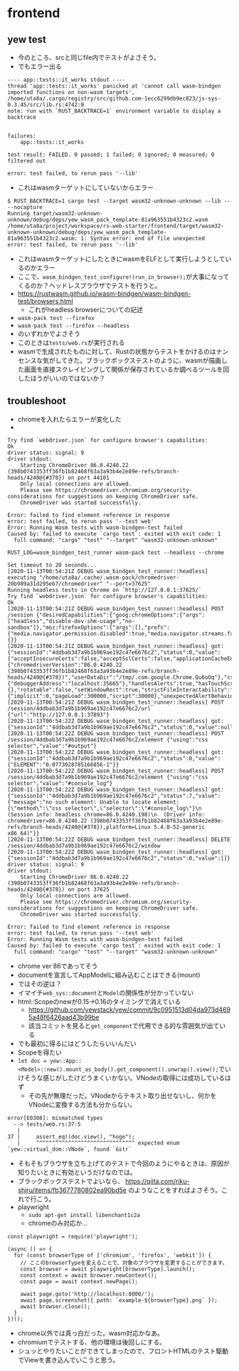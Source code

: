 # frontend
## yew test
- 今のところ、srcと同じfile内でテストがよさそう。
- でもエラー出る

```
---- app::tests::it_works stdout ----
thread 'app::tests::it_works' panicked at 'cannot call wasm-bindgen imported functions on non-wasm targets', /home/uta8a/.cargo/registry/src/github.com-1ecc6299db9ec823/js-sys-0.3.45/src/lib.rs:4742:9
note: run with `RUST_BACKTRACE=1` environment variable to display a backtrace


failures:
    app::tests::it_works

test result: FAILED. 0 passed; 1 failed; 0 ignored; 0 measured; 0 filtered out

error: test failed, to rerun pass '--lib'
```
- これはwasmターゲットにしていないからエラー

```
$ RUST_BACKTRACE=1 cargo test --target wasm32-unknown-unknown --lib -- --nocapture 
Running target/wasm32-unknown-unknown/debug/deps/yew_wasm_pack_template-81a963551b4323c2.wasm
/home/uta8a/project/workspace/rs-web-starter/frontend/target/wasm32-unknown-unknown/debug/deps/yew_wasm_pack_template-81a963551b4323c2.wasm: 1: Syntax error: end of file unexpected
error: test failed, to rerun pass '--lib'
```

- これはwasmターゲットにしたときにwasmをELFとして実行しようとしているのかエラー
- ここで、``wasm_bindgen_test_configure!(run_in_browser);``が大事になってくるのか？ヘッドレスブラウザでテストを行うと。
- https://rustwasm.github.io/wasm-bindgen/wasm-bindgen-test/browsers.html
  - これがheadless browserについての記述
- ``wasm-pack test --firefox``
- ``wasm-pack test --firefox --headless``
- のいずれかでよさそう
- このときは``tests/web.rs``が実行される
- wasmで生成されたものに対して、Rustの状態からテストをかけるのはナンセンスな気がしてきた。ブラックボックステストのように、wasmが描画した画面を直接スクレイピングして関係が保存されているか調べるツールを回したほうがいいのではないか？


## troubleshoot
- chromeを入れたらエラーが変化した
- 
```
Try find `webdriver.json` for configure browser's capabilities:
Ok
driver status: signal: 9                          
driver stdout:
    Starting ChromeDriver 86.0.4240.22 (398b0743353ff36fb1b82468f63a3a93b4e2e89e-refs/branch-heads/4240@{#378}) on port 44101
    Only local connections are allowed.
    Please see https://chromedriver.chromium.org/security-considerations for suggestions on keeping ChromeDriver safe.
    ChromeDriver was started successfully.

Error: failed to find element reference in response
error: test failed, to rerun pass '--test web'
Error: Running Wasm tests with wasm-bindgen-test failed
Caused by: failed to execute `cargo test`: exited with exit code: 1
  full command: "cargo" "test" "--target" "wasm32-unknown-unknown"
```

```
RUST_LOG=wasm_bindgen_test_runner wasm-pack test --headless --chrome
```

```
Set timeout to 20 seconds...
[2020-11-13T00:54:21Z DEBUG wasm_bindgen_test_runner::headless] executing "/home/uta8a/.cache/.wasm-pack/chromedriver-20b989a31d295eb7/chromedriver" "--port=37625"
Running headless tests in Chrome on `http://127.0.0.1:37625/`
Try find `webdriver.json` for configure browser's capabilities:
Ok
[2020-11-13T00:54:21Z DEBUG wasm_bindgen_test_runner::headless] POST /session {"desiredCapabilities":{"goog:chromeOptions":{"args":["headless","disable-dev-shm-usage","no-sandbox"]},"moz:firefoxOptions":{"args":[],"prefs":{"media.navigator.permission.disabled":true,"media.navigator.streams.fake":true}}},"requiredCapabilities":{}}
[2020-11-13T00:54:21Z DEBUG wasm_bindgen_test_runner::headless] got: {"sessionId":"4ddbab3d7a9b1b969ae192c47e6676c2","status":0,"value":{"acceptInsecureCerts":false,"acceptSslCerts":false,"applicationCacheEnabled":false,"browserConnectionEnabled":false,"browserName":"chrome","chrome":{"chromedriverVersion":"86.0.4240.22 (398b0743353ff36fb1b82468f63a3a93b4e2e89e-refs/branch-heads/4240@{#378})","userDataDir":"/tmp/.com.google.Chrome.Qu6oOq"},"cssSelectorsEnabled":true,"databaseEnabled":false,"goog:chromeOptions":{"debuggerAddress":"localhost:35665"},"handlesAlerts":true,"hasTouchScreen":false,"javascriptEnabled":true,"locationContextEnabled":true,"mobileEmulationEnabled":false,"nativeEvents":true,"networkConnectionEnabled":false,"pageLoadStrategy":"normal","platform":"Linux","proxy":{},"rotatable":false,"setWindowRect":true,"strictFileInteractability":false,"takesHeapSnapshot":true,"takesScreenshot":true,"timeouts":{"implicit":0,"pageLoad":300000,"script":30000},"unexpectedAlertBehaviour":"ignore","version":"86.0.4240.198","webStorageEnabled":true,"webauthn:virtualAuthenticators":true}}
[2020-11-13T00:54:21Z DEBUG wasm_bindgen_test_runner::headless] POST /session/4ddbab3d7a9b1b969ae192c47e6676c2/url {"url":"http://127.0.0.1:37893"}
[2020-11-13T00:54:22Z DEBUG wasm_bindgen_test_runner::headless] got: {"sessionId":"4ddbab3d7a9b1b969ae192c47e6676c2","status":0,"value":null}
[2020-11-13T00:54:22Z DEBUG wasm_bindgen_test_runner::headless] POST /session/4ddbab3d7a9b1b969ae192c47e6676c2/element {"using":"css selector","value":"#output"}
[2020-11-13T00:54:22Z DEBUG wasm_bindgen_test_runner::headless] got: {"sessionId":"4ddbab3d7a9b1b969ae192c47e6676c2","status":0,"value":{"ELEMENT":"0.0773028785166856-1"}}
[2020-11-13T00:54:22Z DEBUG wasm_bindgen_test_runner::headless] POST /session/4ddbab3d7a9b1b969ae192c47e6676c2/element {"using":"css selector","value":"#console_log"}
[2020-11-13T00:54:22Z DEBUG wasm_bindgen_test_runner::headless] got: {"sessionId":"4ddbab3d7a9b1b969ae192c47e6676c2","status":7,"value":{"message":"no such element: Unable to locate element: {\"method\":\"css selector\",\"selector\":\"#console_log\"}\n  (Session info: headless chrome=86.0.4240.198)\n  (Driver info: chromedriver=86.0.4240.22 (398b0743353ff36fb1b82468f63a3a93b4e2e89e-refs/branch-heads/4240@{#378}),platform=Linux 5.4.0-52-generic x86_64)"}}
[2020-11-13T00:54:22Z DEBUG wasm_bindgen_test_runner::headless] DELETE /session/4ddbab3d7a9b1b969ae192c47e6676c2/window
[2020-11-13T00:54:22Z DEBUG wasm_bindgen_test_runner::headless] got: {"sessionId":"4ddbab3d7a9b1b969ae192c47e6676c2","status":0,"value":[]}
driver status: signal: 9                          
driver stdout:
    Starting ChromeDriver 86.0.4240.22 (398b0743353ff36fb1b82468f63a3a93b4e2e89e-refs/branch-heads/4240@{#378}) on port 37625
    Only local connections are allowed.
    Please see https://chromedriver.chromium.org/security-considerations for suggestions on keeping ChromeDriver safe.
    ChromeDriver was started successfully.

Error: failed to find element reference in response
error: test failed, to rerun pass '--test web'
Error: Running Wasm tests with wasm-bindgen-test failed
Caused by: failed to execute `cargo test`: exited with exit code: 1
  full command: "cargo" "test" "--target" "wasm32-unknown-unknown"
```
- chrome ver 86であってそう
- documentを宣言してAppModelに組み込むことはできる(mount)
- ではその逆は？
- イマイチ``web_sys::document``と``Model``の関係性が分かっていない
- html::Scopeのnewが0.15->0.16のタイミングで消えている
  - https://github.com/yewstack/yew/commit/9c0951513d04da973d4695a48f6426aad43b99be
  - 該当コミットを見ると``get_component``で代用できる的な雰囲気が出ている
- でも最初に得るにはどうしたらいいんだい
- Scopeを得たい
- ``let doc = yew::App::<Model>::new().mount_as_body().get_component().unwrap().view();``でいけそうな感じがしたけどうまくいかない。VNodeの取得には成功しているはず
  - その先が無理だっだ。VNodeからテキスト取り出せないし、何かをVNodeに変換する方法も分からない。

```
error[E0308]: mismatched types
  --> tests/web.rs:37:5
   |
37 |     assert_eq!(doc.view(), "hoge");
   |     ^^^^^^^^^^^^^^^^^^^^^^^^^^^^^^^ expected enum `yew::virtual_dom::VNode`, found `&str`
```
- そもそもブラウザを立ち上げてのテストで今回のようにやるときは、原因が知りたいときに有効というだけなのでは。
- ブラックボックステストでよいなら、 https://qiita.com/riku-shiru/items/fb3677780802ea90bd5e のようなことをすればよさそう。これで行こう。
- playwright
  - ``sudo apt-get install libenchant1c2a``
  - chromeのみ対応か...
```
const playwright = require('playwright');

(async () => {
  for (const browserType of ['chromium', 'firefox', 'webkit']) {
    // ここのbrowserTypeを変えることで、対象のブラウザを変更することができます。
    const browser = await playwright[browserType].launch();
    const context = await browser.newContext();
    const page = await context.newPage();

    await page.goto('http://localhost:8000/');
    await page.screenshot({ path: `example-${browserType}.png` });
    await browser.close();
  }
})();
```
- chrome以外では真っ白だった。wasm対応かなあ。
- chromiumでテストする、他の環境は後回しにする。
- シュッとやりたいことができてしまったので、フロントHTMLのテスト駆動でViewを書き込んでいこうと思う。